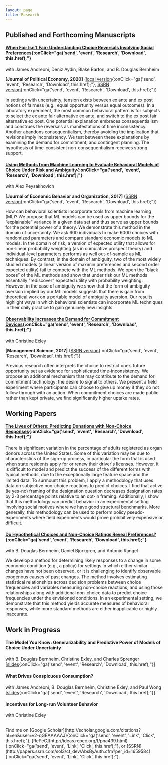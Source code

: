 ```yaml
---
layout: page
title: Research
---
```


## Published and Forthcoming Manuscripts

#### [When Fair Isn't Fair: Understanding Choice Reversals Involving Social Preferences](https://bit.ly/fairness-paper-jpe){:onClick="ga('send', 'event', 'Research', 'Download', this.href);"}

with James Andreoni, Deniz Aydin, Blake Barton, and B. Douglas Bernheim 

**[Journal of Political Economy, 2020]** ([local version](/assets/papers/fairness.pdf){:onClick="ga('send', 'event', 'Research', 'Download', this.href);"}, [SSRN version](http://bit.ly/fairness-paper-ssrn){:onClick="ga('send', 'event', 'Research', 'Download', this.href);"})

In settings with uncertainty, tension exists between ex ante and ex post notions of fairness (e.g., equal opportunity versus equal outcomes). In a laboratory experiment, the most common behavioral pattern is for subjects to select the ex ante fair alternative ex ante, and switch to the ex post fair alternative ex post. One potential explanation embraces consequentialism and construes the reversals as manifestations of time inconsistency. Another abandons consequentialism, thereby avoiding the implication that revisions imply inconsistency. We test between these explanations by examining the demand for commitment, and contingent planning. The hypothesis of time-consistent non-consequentialism receives strong support.


#### [Using Methods from Machine Learning to Evaluate Behavioral Models of Choice Under Risk and Ambiguity](http://bit.ly/ML-risk-paper-jebo){:onClick="ga('send', 'event', 'Research', 'Download', this.href);"}

with Alex Peysakhovich 

**[Journal of Economic Behavior and Organization, 2017]** ([SSRN version](http://bit.ly/ML-risk-paper-ssrn){:onClick="ga('send', 'event', 'Research', 'Download', this.href);"})

How can behavioral scientists incorporate tools from machine learning (ML)? We propose that ML models can be used as upper bounds for the “explainable” variance in a given data set and thus serve as upper bounds for the potential power of a theory. We demonstrate this method in the domain of uncertainty. We ask 600 individuals to make 6000 choices with randomized parameters and compare standard economic models to ML models. In the domain of risk, a version of expected utility that allows for non-linear probability weighting (as in cumulative prospect theory) and individual-level parameters performs as well out-of-sample as ML techniques. By contrast, in the domain of ambiguity, two of the most widely studied models (a linear version of maximin preferences and second order expected utility) fail to compete with the ML methods. We open the “black boxes” of the ML methods and show that under risk our ML methods essentially “rediscover” expected utility with probability weighting. However, in the case of ambiguity we show that the form of ambiguity aversion implied by our ML models suggests that there is gain from theoretical work on a portable model of ambiguity aversion. Our results highlight ways in which behavioral scientists can incorporate ML techniques in their daily practice to gain genuinely new insights.


#### [Observability Increases the Demand for Commitment Devices](http://bit.ly/commitment-paper-ms){:onClick="ga('send', 'event', 'Research', 'Download', this.href);"}

with Christine Exley

**\[Management Science, 2017\]** ([SSRN version](http://bit.ly/ML-risk-paper-ssrn){:onClick="ga('send', 'event', 'Research', 'Download', this.href);"})



Previous research often interprets the choice to restrict one’s future opportunity set as evidence for sophisticated time-inconsistency. We propose an additional mechanism that may contribute to the demand for commitment technology: the desire to signal to others. We present a field experiment where participants can choose to give up money if they do not follow through with an action. When commitment choices are made public rather than kept private, we find significantly higher uptake rates.

## Working Papers



#### [The Lives of Others: Predicting Donations with Non-Choice Responses](http://bit.ly/donations-paper-ssrn){:onClick="ga('send', 'event', 'Research', 'Download', this.href);"}

There is significant variation in the percentage of adults registered as organ donors across the United States. Some of this variation may be due to characteristics of the sign-up process, in particular the form that is used when state residents apply for or renew their driver's licenses. However, it is difficult to model and predict the success of the different forms with typical methods, due to the exceptionally large feature space and the limited data. To surmount this problem, I apply a methodology that uses data on subjective non-choice reactions to predict choices. I find that active (ie yes-no) framing of the designation question decreases designation rates by 2-3 percentage points relative to an opt-in framing. Additionally, I show that this methodology can predict behavior in an experimental setting involving social motives where we have good structural benchmarks. More generally, this methodology can be used to perform policy pseudo-experiments where field experiments would prove prohibitively expensive or difficult. 

#### [Do Hypothetical Choices and Non-Choice Ratings Reveal Preferences?](http://bit.ly/non-choice-paper-ssrn){:onClick="ga('send', 'event', 'Research', 'Download', this.href);"}

with B. Douglas Bernheim, Daniel Bjorkgren, and Antonio Rangel

We develop a method for determining likely responses to a change in some economic condition (e.g., a policy) for settings in which either similar changes have not been observed, or it is challenging to identify observable exogenous causes of past changes. The method involves estimating statistical relationships across decision problems between choice frequencies and variables measuring non-choice reactions, and using those relationships along with additional non-choice data to predict choice frequencies under the envisioned conditions. In an experimental setting, we demonstrate that this method yields accurate measures of behavioral responses, while more standard methods are either inapplicable or highly inaccurate.


## Work in Progress

#### The Model You Know: Generalizability and Predictive Power of Models of Choice Under Uncertainty
with B. Douglas Bernheim, Christine Exley, and Charles Sprenger 
[[slides](/assets/papers/ncrp-risk-slides.pdf){:onClick="ga('send', 'event', 'Research', 'Download', this.href);"}]

#### What Drives Conspicuous Consumption?
with James Andreoni, B. Douglas Bernheim, Christine Exley, and Paul Wong
[[slides](/assets/papers/cc-slides.pdf){:onClick="ga('send', 'event', 'Research', 'Download', this.href);"}]

#### Incentives for Long-run Volunteer Behavior
with Christine Exley


<br>
Find me on [Google Scholar](http://scholar.google.com/citations?hl=en&user=v2-qGEAAAAAJ){:onClick="ga('send', 'event', 'Link', 'Click', this.href);"}, [RePeC](http://ideas.repec.org/f/pna439.html){:onClick="ga('send', 'event', 'Link', 'Click', this.href);"}, or [SSRN](http://papers.ssrn.com/sol3/cf_dev/AbsByAuth.cfm?per_id=1659584){:onClick="ga('send', 'event', 'Link', 'Click', this.href);"}.


